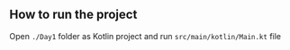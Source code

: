 ## How to run the project

Open `./Day1` folder as Kotlin project and run `src/main/kotlin/Main.kt` file
